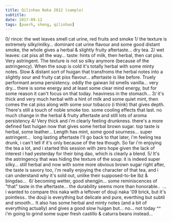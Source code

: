 ```yaml
---
title: Qilinhao Naka 2012 (sample)
subtitle: 
date: 2017-09-12
tags: [puerh, sheng, qilinhao]
---
```

0/ rince: the wet leaves smell cat urine, red fruits and smoke
1/ the texture is extremely silky/milky… dominant cat urine flavour and some good distant smoke, the whole gives a herbal & slightly fruity aftertaste… dry tea.
2/ wet leaves: cat piss all the way… taste: hints of milk, then herbal, then cat piss. Very astringent. The texture is not so silky anymore (because of the astringency). When the soup is cold it's totally herbal with some minty notes. Slow & distant sort of huigan that transfroms the herbal notes into a slightly sour and fruity cat piss flavour… aftertaste is like before. Truely performant aroma persistency. oddly the gaiwan lid smells vanilla… very dry… there is some energy and at least some clear mind energy, but for some reason it can't focus on that today. heaviness in the stomach…
3/ it's thick and very much herbal with a hint of milk and some quiet mint, then comes the cat piss along with some sour tobacco (i think) that gives depth. There's still a touch of noble smoke too. some cooling effects that last. no much change in the herbal & fruity aftertaste and still lots of aroma persistency
4/ Very thick and i'm clearly feeling drunkness. there's a more defined fast huigan now that gives some herbal brown sugar. top taste is herbal, some leather… Length has mint, some good sourness… super astringent… 
long lasting aftertaste
I'll go back to that later, i'm feeling tea drunk, i can't tell if it's only because of the tea though. So far i'm enjoying the tea a lot, and i started this session with zero hope given the lack of interest i had yesterday for their bing dao, which is clearly a blend.
5/ It's the astringency that was hiding the texture of the soup: it is indeed super silky…
still herbal and now with some more obvious brown sugar right after, the taste is savory too, i'm really enjoying the character of that tea, and i can understand why it's sold out, unlike their supposed-to-be lbz & bingdao… 
6/ becoming wetter, good shengjin… some reminiscences of "that" taste in the aftertaste… the durability seems more than honorable.. 
…
i wanted to compare this naka with a leftover of douji naka '09 brick, but it's pointless.. the douji is everything but delicate and pure, everthing but subtil and smooth… It also has some herbal and minty notes (and a bit of everything actually) and gives a good slow huigan but… no… not today ^^
i'm going to grind some super fresh castillo & caturra beans instead…